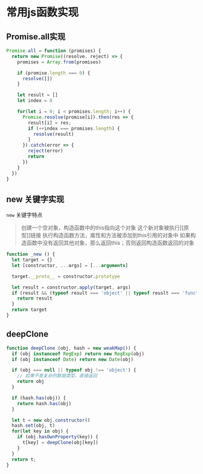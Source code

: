 # 常用js函数实现

## Promise.all实现

```javascript
Promise.all = function (promises) {
  return new Promise((resolve, reject) => {
    promises = Array.from(promises)

    if (promise.length === 0) {
      resolve([])
    }

    let result = []
    let index = 0

    for(let i = 0; i < promises.length; i++) {
      Promise.resolve(promise[i]).then(res => {
        result[i] = res;
        if (++index === promises.length) {
          resolve(result)
        }
      }).catch(error => {
        reject(error)
        return
      })
    }
  })
}
```

## new 关键字实现

`new` 关键字特点
> 创建一个空对象，构造函数中的this指向这个对象
> 这个新对象被执行[[原型]]链接
> 执行构造函数方法，属性和方法被添加到this引用的对象中
> 如果构造函数中没有返回其他对象，那么返回this；否则返回构造函数返回的对象

```javascript
function _new () {
  let target = {}
  let [constructor, ...args] = [...arguments]

  target.__proto__ = constructor.prototype

  let result = constructor.apply(target, args)
  if (result && (typeof result === 'object' || typeof reuslt === 'function')) {
    return result
  }
  return target
}
```

## deepClone

```javascript
function deepClone (obj, hash = new weakMap()) {
  if (obj instanceof RegExp) return new RegExp(obj)
  if (obj instanceof Date) return new Date(obj)

  if (obj === null || typeof obj !== 'object') {
    // 如果不是复杂的数据类型，直接返回
    return obj
  }

  if (hash.has(obj)) {
    return hash.has(obj)
  }

  let t = new obj.constructor()
  hash.set(obj, t)
  for(let key in obj) {
    if (obj.hasOwnProperty(key)) {
      t[key] = deepClone(obj[key])
    }
  }
  return t;
}
```
